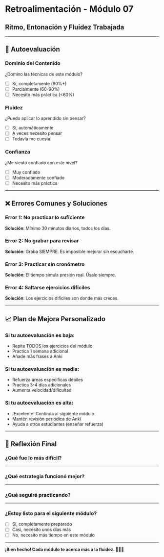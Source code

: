 # Retroalimentación - Módulo 07
## Ritmo, Entonación y Fluidez Trabajada

---

## 🎯 Autoevaluación

### Dominio del Contenido
¿Domino las técnicas de este módulo?
- ☐ Sí, completamente (90%+)
- ☐ Parcialmente (60-90%)
- ☐ Necesito más práctica (<60%)

### Fluidez
¿Puedo aplicar lo aprendido sin pensar?
- ☐ Sí, automáticamente
- ☐ A veces necesito pensar
- ☐ Todavía me cuesta

### Confianza
¿Me siento confiado con este nivel?
- ☐ Muy confiado
- ☐ Moderadamente confiado
- ☐ Necesito más práctica

---

## ❌ Errores Comunes y Soluciones

### Error 1: No practicar lo suficiente
**Solución**: Mínimo 30 minutos diarios, todos los días.

### Error 2: No grabar para revisar
**Solución**: Graba SIEMPRE. Es imposible mejorar sin escucharte.

### Error 3: Practicar sin cronómetro
**Solución**: El tiempo simula presión real. Úsalo siempre.

### Error 4: Saltarse ejercicios difíciles
**Solución**: Los ejercicios difíciles son donde más creces.

---

## 📈 Plan de Mejora Personalizado

### Si tu autoevaluación es baja:
- Repite TODOS los ejercicios del módulo
- Practica 1 semana adicional
- Añade más frases a Anki

### Si tu autoevaluación es media:
- Refuerza áreas específicas débiles
- Practica 3-4 días adicionales
- Aumenta velocidad/dificultad

### Si tu autoevaluación es alta:
- ¡Excelente! Continúa al siguiente módulo
- Mantén revisión periódica de Anki
- Ayuda a otros estudiantes (enseñar refuerza)

---

## 💭 Reflexión Final

### ¿Qué fue lo más difícil?
_______________________________________________________

### ¿Qué estrategia funcionó mejor?
_______________________________________________________

### ¿Qué seguiré practicando?
_______________________________________________________

### ¿Estoy listo para el siguiente módulo?
- ☐ Sí, completamente preparado
- ☐ Casi, necesito unos días más
- ☐ No, necesito más tiempo en este módulo

---

**¡Bien hecho! Cada módulo te acerca más a la fluidez. 🚀🇫🇷**
